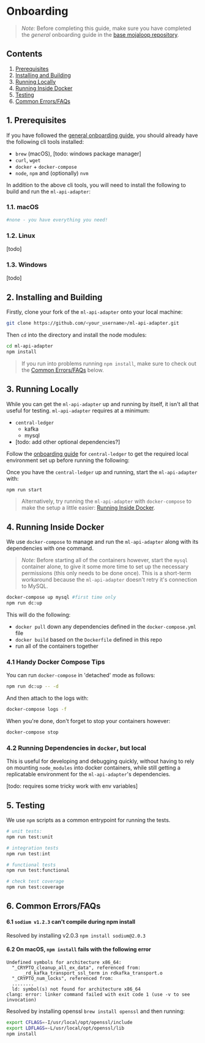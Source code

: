 # Onboarding


>*Note:* Before completing this guide, make sure you have completed the _general_ onboarding guide in the [base mojaloop repository](https://github.com/mojaloop/mojaloop/blob/master/onboarding.md#mojaloop-onboarding).

## <a name='Contents'></a>Contents 

<!-- vscode-markdown-toc -->
1. [Prerequisites](#Prerequisites)
2. [Installing and Building](#InstallingandBuilding)
3. [Running Locally](#RunningLocally)
4. [Running Inside Docker](#RunningInsideDocker)
5. [Testing](#Testing)
6. [Common Errors/FAQs](#CommonErrorsFAQs)

<!-- vscode-markdown-toc-config
	numbering=true
	autoSave=true
	/vscode-markdown-toc-config -->
<!-- /vscode-markdown-toc -->

##  1. <a name='Prerequisites'></a>Prerequisites

If you have followed the [general onboarding guide](https://github.com/mojaloop/mojaloop/blob/master/onboarding.md#mojaloop-onboarding), you should already have the following cli tools installed:

* `brew` (macOS), [todo: windows package manager]
* `curl`, `wget`
* `docker` + `docker-compose`
* `node`, `npm` and (optionally) `nvm`

In addition to the above cli tools, you will need to install the following to build and run the `ml-api-adapter`:


###  1.1. <a name='macOS'></a>macOS
```bash
#none - you have everything you need!
```

###  1.2. <a name='Linux'></a>Linux

[todo]

###  1.3. <a name='Windows'></a>Windows

[todo]



##  2. <a name='InstallingandBuilding'></a>Installing and Building

Firstly, clone your fork of the `ml-api-adapter` onto your local machine:
```bash
git clone https://github.com/<your_username>/ml-api-adapter.git
```

Then `cd` into the directory and install the node modules:
```bash
cd ml-api-adapter
npm install
```

> If you run into problems running `npm install`, make sure to check out the [Common Errors/FAQs](#CommonErrorsFAQs) below.


##  3. <a name='RunningLocally'></a>Running Locally

While you can get the `ml-api-adapter` up and running by itself, it isn't all that useful for testing. `ml-api-adapter` requires at a minimum:
* `central-ledger`
  * kafka
  * mysql
* [todo: add other optional dependencies?]

Follow the [onboarding guide](https://github.com/mojaloop/central-ledger/blob/master/Onboarding.md) for `central-ledger` to get the required local environment set up before running the following:

Once you have the `central-ledger` up and running, start the `ml-api-adapter` with:
```bash
npm run start
```

> Alternatively, try running the `ml-api-adapter` with `docker-compose` to make the setup a little easier: [Running Inside Docker](#RunningInsideDocker).


##  4. <a name='RunningInsideDocker'></a>Running Inside Docker

We use `docker-compose` to manage and run the `ml-api-adapter` along with its dependencies with one command.

>*Note:* Before starting all of the containers however, start the `mysql` container alone, to give it some more time to set up the necessary permissions (this only needs to be done once). This is a short-term workaround because the `ml-api-adapter` doesn't retry it's connection to MySQL.

```bash
docker-compose up mysql #first time only
npm run dc:up
```

This will do the following:
* `docker pull` down any dependencies defined in the `docker-compose.yml` file
* `docker build` based on the `Dockerfile` defined in this repo
* run all of the containers together


### 4.1 Handy Docker Compose Tips

You can run `docker-compose` in 'detached' mode as follows:

```bash
npm run dc:up -- -d
```

And then attach to the logs with:
```bash
docker-compose logs -f
```

When you're done, don't forget to stop your containers however:
```bash
docker-compose stop
```


### 4.2 Running Dependencies in `docker`, but local 

This is useful for developing and debugging quickly, without having to rely on mounting `node_modules` into docker containers, while still getting a replicatable environment for the `ml-api-adapter`'s dependencies.

[todo: requires some tricky work with env variables]


##  5. <a name='Testing'></a>Testing

We use `npm` scripts as a common entrypoint for running the tests.

```bash
# unit tests:
npm run test:unit

# integration tests
npm run test:int

# functional tests
npm run test:functional

# check test coverage
npm run test:coverage
```


##  6. <a name='CommonErrorsFAQs'></a>Common Errors/FAQs

#### 6.1 `sodium v1.2.3` can't compile during npm install

Resolved by installing v2.0.3 `npm install sodium@2.0.3`


#### 6.2 On macOS, `npm install` fails with the following error
```
Undefined symbols for architecture x86_64:
  "_CRYPTO_cleanup_all_ex_data", referenced from:
      _rd_kafka_transport_ssl_term in rdkafka_transport.o
  "_CRYPTO_num_locks", referenced from:
  ........
  ld: symbol(s) not found for architecture x86_64
clang: error: linker command failed with exit code 1 (use -v to see invocation) 
```

Resolved by installing openssl `brew install openssl` and then running: 
  ```bash
  export CFLAGS=-I/usr/local/opt/openssl/include 
  export LDFLAGS=-L/usr/local/opt/openssl/lib 
  npm install
  ```  